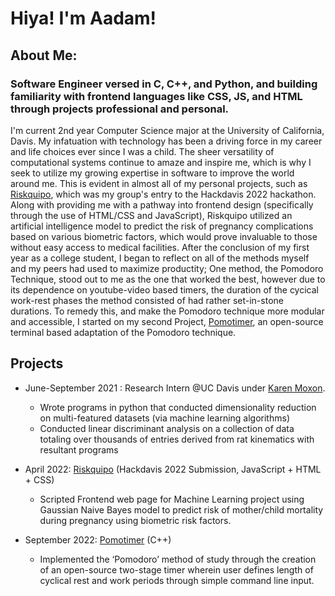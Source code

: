 # Hiya! I'm Aadam!

## About Me:
### Software Engineer versed in C, C++, and Python, and building familiarity with frontend languages like CSS, JS, and HTML through projects professional and personal.


I'm current 2nd year Computer Science major at the University of California, Davis. My infatuation with technology has been a driving force in my career and life choices ever since I was a child. The sheer versatility of computational systems continue to amaze and inspire me, which is why I seek to utilize my growing expertise in software to improve the world around me. This is evident in almost all of my personal projects, such as [Riskquipo](https://github.com/mirzaaadam/Riskquipo-HackDavis2022), which was my group's entry to the Hackdavis 2022 hackathon. Along with providing me with a pathway into frontend design (specifically through the use of HTML/CSS and JavaScript), Riskquipo utilized an artificial intelligence model to predict the risk of pregnancy complications based on various biometric factors, which would prove invaluable to those without easy access to medical facilities. After the conclusion of my first year as a college student, I began to reflect on all of the methods myself and my peers had used to maximize productity; One method, the Pomodoro Technique, stood out to me as the one that worked the best, however due to its dependence on youtube-video based timers, the duration of the cycical work-rest phases the method consisted of had rather set-in-stone durations. To remedy this, and make the Pomodoro technique more modular and accessible, I started on my second Project, [Pomotimer](https://github.com/mirzaaadam/Pomotimer), an open-source terminal based adaptation of the Pomodoro technique.

## Projects 
- June-September 2021 : Research Intern @UC Davis under [Karen Moxon](https://bme.ucdavis.edu/people/karen-moxon).  
  - Wrote programs in python that conducted dimensionality reduction on multi-featured datasets (via machine learning algorithms) 
  - Conducted linear discriminant analysis on a collection of data totaling over thousands of entries derived from rat kinematics with resultant programs 

- April 2022: [Riskquipo](https://github.com/mirzaaadam/Riskquipo-HackDavis2022-) (Hackdavis 2022 Submission, JavaScript + HTML + CSS)
  - Scripted Frontend web page for Machine Learning project using Gaussian Naive Bayes model to predict risk of mother/child mortality during pregnancy using biometric risk factors. 

- September 2022: [Pomotimer](https://github.com/mirzaaadam/Pomotimer) (C++)
  - Implemented the ‘Pomodoro’ method of study through the creation of an open-source two-stage timer wherein user defines length of cyclical rest and work periods through simple command line input.                   
        
         


<!---
mirzaaadam/mirzaaadam is a ✨ special ✨ repository because its `README.md` (this file) appears on your GitHub profile.
You can click the Preview link to take a look at your changes.
--->
